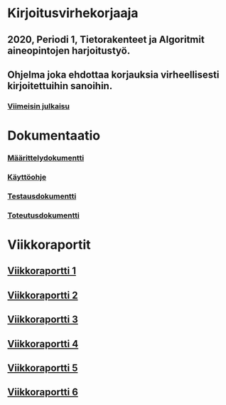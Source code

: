 # Kirjoitusvirhekorjaaja
## 2020, Periodi 1, Tietorakenteet ja Algoritmit aineopintojen harjoitustyö. 
## Ohjelma joka ehdottaa korjauksia virheellisesti kirjoitettuihin sanoihin.

### [Viimeisin julkaisu](https://github.com/LauriTahvanainen/Kirjoitusvirhekorjaaja/releases/tag/v1.0)

# Dokumentaatio

### [Määrittelydokumentti](https://github.com/LauriTahvanainen/Kirjoitusvirhekorjaaja/blob/master/dokumentaatio/maarittelydokumentti.md)

### [Käyttöohje](https://github.com/LauriTahvanainen/Kirjoitusvirhekorjaaja/blob/master/dokumentaatio/kayttoohje.md)

### [Testausdokumentti](https://github.com/LauriTahvanainen/Kirjoitusvirhekorjaaja/blob/master/dokumentaatio/testausdokumentti.md)

### [Toteutusdokumentti](https://github.com/LauriTahvanainen/Kirjoitusvirhekorjaaja/blob/master/dokumentaatio/toteutusdokumentti.md)

# Viikkoraportit

## [Viikkoraportti 1](https://github.com/LauriTahvanainen/Kirjoitusvirhekorjaaja/blob/master/dokumentaatio/viikkoraportti1.md)
## [Viikkoraportti 2](https://github.com/LauriTahvanainen/Kirjoitusvirhekorjaaja/blob/master/dokumentaatio/viikkoraportti2.md)
## [Viikkoraportti 3](https://github.com/LauriTahvanainen/Kirjoitusvirhekorjaaja/blob/master/dokumentaatio/viikkoraportti3.md)
## [Viikkoraportti 4](https://github.com/LauriTahvanainen/Kirjoitusvirhekorjaaja/blob/master/dokumentaatio/viikkoraportti4.md)
## [Viikkoraportti 5](https://github.com/LauriTahvanainen/Kirjoitusvirhekorjaaja/blob/master/dokumentaatio/viikkoraportti5.md)
## [Viikkoraportti 6](https://github.com/LauriTahvanainen/Kirjoitusvirhekorjaaja/blob/master/dokumentaatio/viikkoraportti6.md)


